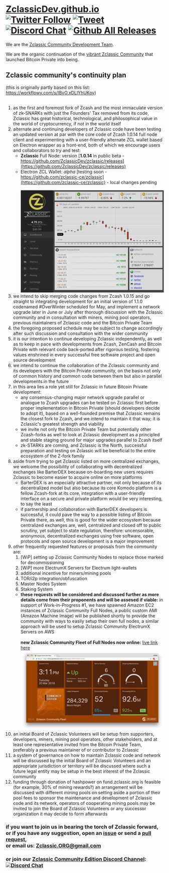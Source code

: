 # [ZclassicDev.github.io](https://ZclassicDev.github.io) [![Twitter Follow](https://img.shields.io/twitter/follow/ZclassicDev.svg?style=social)](https://twitter.com/ZclassicDev) [![Tweet](https://img.shields.io/twitter/url/https/github.com/ZclassicDev/ZclassicDev.github.io/README.md.svg?style=social)](https://twitter.com/intent/tweet?text=Check%20out%20Zclassic%20community's%20continuity%20plan%20-%20open%20to%20your%20feedback%20/%20suggestions:%20%F0%9F%A4%97%20%9C%A8%20https://github.com/ZclassicDev/ZclassicDev.github.io/README.md) [![Discord Chat](https://img.shields.io/discord/308323056592486420.svg)](https://discord.gg/45NNrMJ) [![Github All Releases](https://img.shields.io/github/downloads/atom/atom/total.svg?style=flat)](https://github.com/ZclassicDev/zclassic/releases)
We are the [Zclassic Community Development Team](https://github.com/ZclassicDev).

We are the organic continuation of the [vibrant Zclassic Community](https://twitter.com/ZclassicDev) that launched Bitcoin Private into being.


## Zclassic community's continuity plan
(this is originally partly based on this list: https://workflowy.com/s/IBvO.xDLlYhUKoy)<br/><br/>
01. as the first and foremost fork of Zcash and the most immaculate version of zk-SNARKs with just the Founders' Tax removed from its code, Zclassic has great historical, technological, and philosophical value in the world of cryptocurrency, if not in the world itself
02. alternate and continuing developers of Zclassic code have been testing an updated version at par with the core code of Zcash 1.0.14 full node client and experimenting with a user-friendly alternate ZCL wallet based on Electron wrapper as a front-end, both of which we encourage users and collaborators to try and test:
    - **Zclassic** Full Node: version [**1.0.14** in public beta - https://github.com/ZclassicDev/zclassic/releases](https://github.com/ZclassicDev/zclassic/releases)
    - Electron ZCL Wallet: *alpha* [testing soon - https://github.com/zclassic-ce/zclassic](https://github.com/zclassic-ce/zclassic) - local changes pending<br/><br/> [![just a screenshot, watch this space!](https://github.com/ZclassicDev/ZclassicDev.github.io/raw/master/zclassic-ce.jpg "ZclassicCE, a new Electron ZCL Wallet (Zclassic Community Edition), alternative Full-Node GUI client")](https://github.com/zclassic-ce/zclassic)
03. we intend to skip merging code changes from Zcash 1.0.15 and go straight to integrating development for an initial version of 1.1.0 codenamed #OverWinter scheduled for May, and implement a network upgrade later in June or July after thorough discussion with the Zclassic community and in consultation with miners, mining pool operators, previous maintainers of Zclassic code and the Bitcoin Private Team
04. the foregoing proposed schedule may be subject to change accordingly after such discussion and consultation with the wider community
05. it is our intention to continue developing Zclassic independently, as well as to keep in pace with developments from Zcash, ZenCash and Bitcoin Private with relevant code back-ported after rigorous testing, fostering values enshrined in every successful free software project and open source development
06. we intend to continue the collaboration of the Zclassic community and its developers with the Bitcoin Private community, on the basis not only of common history and common code between them but also in parallel developments in the future
07. in this area lies a role yet still for Zclassic in future Bitcoin Private development:
    - any consensus-changing major network upgrade parallel or analogue to Zcash upgrades can be tested on Zclassic first before proper implementation in Bitcoin Private (should developers decide to adopt it), based on a well-founded premise that Zclassic remains the closest fork to Zcash, and we intend to maintain it that way; it is Zclassic's greatest strength and viability
    - we invite not only the Bitcoin Private Team but potentially other Zcash-forks as well to look at Zclassic development as a principled and stable staging ground for major upgrades parallel to Zcash itself
    - zk-STARKs are coming, and Zclassic is the North, successful preparation and testing on Zclassic will be beneficial to the entire ecosystem of the Z-fork family <br/>
08. aside from trying to get Zclassic listed on more centralized exchanges, we welcome the possibility of collaborating with decentralized exchanges like BarterDEX because on-boarding new users requires Zclassic to  become easier to acquire online on more platforms
    - BarterDEX is an especially attractive partner, not only because of its decentralized model but also because its core Komodo platform is a fellow Zcash-fork at its core, integration with a user-friendly interface on a secure and private platform would be very interesting, to say the least
    - if partnership and collaboration with BarterDEX developers is successful, it could pave the way to a possible listing of Bitcoin Private there, as well, this is good for the wider ecosystem because centralized exchanges are, well, centralized and closed off to public scrutiny, yet subject to state regulation, therefore: uncensorable, anonymous, decentralized exchanges using free software, open protocols and open source development is a major improvement <br/>
09. other frequently requested features or proposals from the community are:
    1. [WiP] setting up Zclassic Community Nodes to replace those marked for decommissioning 
    2. [WiP] more ElectrumX Servers for Electrum light-wallets 
    3. additional incentive for miners/mining pools
    4. TOR/i2p integration/obfuscation
    5. Master Nodes System
    6. Staking System <br/>
    - **these requests will be considered and discussed further as more details come from their proponents and will be assesed if viable:** in support of Work-in-Progress #1, we have spawned Amazon EC2 instances of Zclassic Community Full Nodes, a public custom AMI (Amazon Machine Image) will be published shortly to provide the community with ways to easily setup their own full nodes, a similar approach will be used to setup Zclassic Community ElectrumX Servers on AWS <br/> <br/>**new Zclassic Community Fleet of Full Nodes now online:** [live link here ![the road so far!](https://github.com/ZclassicDev/ZclassicDev.github.io/raw/master/zclaws.png "new Zclassic Community Fleet of Full Nodes now online via AWS")](https://share.geckoboard.com/dashboards/VLSIPPHPUNOYUAJW)<br/>
10. an initial Board of Zclassic Volunteers will be setup from supporters, developers, miners, mining pool operators, other stakeholders, and at least one representative invited from the Bitcoin Private Team, preferably a previous maintainer of or contributor to Zclassic
11. a system of governance on how to maintain Zclassic code and network will be discussed by the initial Board of Zclassic Volunteers and an appropriate jurisdiction or territory will be discussed where such a future legal entity may be setup in the best interest of the Zclassic community
12. funding through donation of hashpower on fund.zclassic.org is feasible (for example, 30% of mining rewards?) an arrangement will be discussed with different mining pools on setting aside a portion of their pool fees to sponsor the maintenance and development of Zclassic code and its network, operators of cooperating mining pools may be invited to join the Board of Zclassic Volunteers or any successor organization it may decide to form afterwards
### if you want to join us in bearing the torch of Zclassic forward,<br/> or if you have any suggestion, open an [issue](https://github.com/ZclassicDev/ZclassicDev.github.io/issues) or send a [pull request](https://github.com/ZclassicDev/ZclassicDev.github.io/pulls),<br/> or email us: Zclassic.ORG@gmail.com
### or join our [Zclassic Community Edition Discord Channel](https://discord.gg/NRdczWC): [![Discord Chat](https://img.shields.io/discord/308323056592486420.svg)](https://discord.gg/45NNrMJ)
